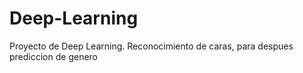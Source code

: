# Deep-Learning
Proyecto de Deep Learning. Reconocimiento de caras, para despues prediccion de genero
